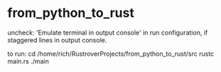 # from_python_to_rust

uncheck:
'Emulate terminal in output console' in run configuration, 
if staggered lines in output console.

to run:
cd /home/rich/RustroverProjects/from_python_to_rust/src
rustc main.rs
./main 
